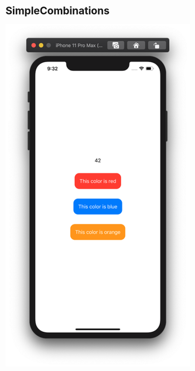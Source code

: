 # SimpleCombinations

![](https://github.com/ram4ik/SimpleCombinations/blob/master/SimpleCombinations/Assets.xcassets/Screenshot%202020-04-07%20at%2021.32.23.imageset/Screenshot%202020-04-07%20at%2021.32.23.png)
